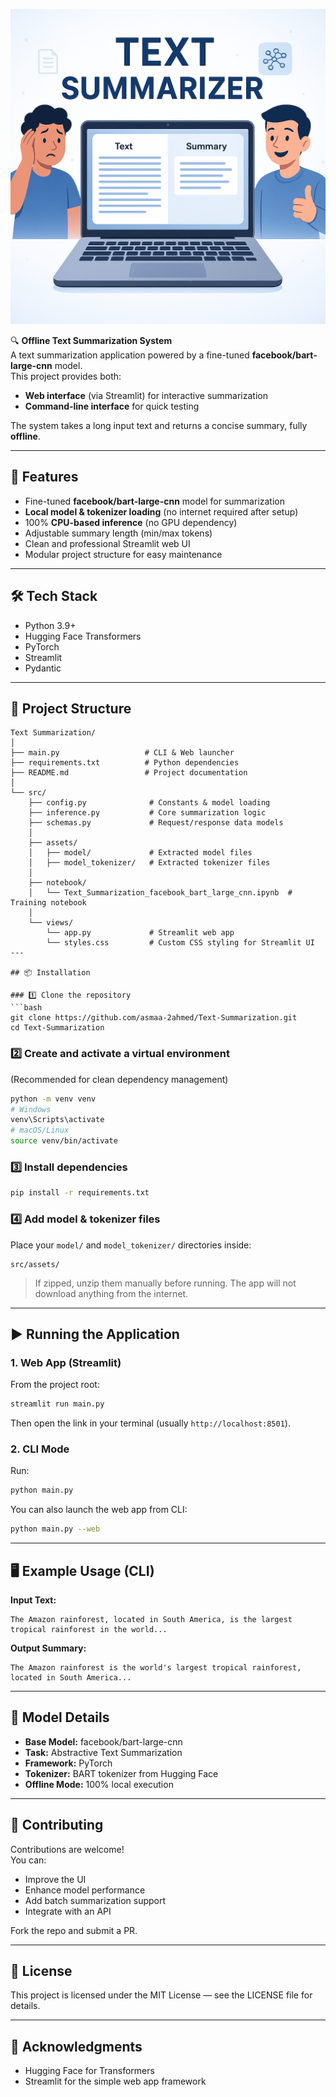 ![Banner Image](src/image.png)

🔍 **Offline Text Summarization System**  
A text summarization application powered by a fine-tuned **facebook/bart-large-cnn** model.  
This project provides both:

- **Web interface** (via Streamlit) for interactive summarization  
- **Command-line interface** for quick testing  

The system takes a long input text and returns a concise summary, fully **offline**.

---

## 🚀 Features
- Fine-tuned **facebook/bart-large-cnn** model for summarization  
- **Local model & tokenizer loading** (no internet required after setup)  
- 100% **CPU-based inference** (no GPU dependency)  
- Adjustable summary length (min/max tokens)  
- Clean and professional Streamlit web UI  
- Modular project structure for easy maintenance  

---

## 🛠️ Tech Stack
- Python 3.9+  
- Hugging Face Transformers  
- PyTorch  
- Streamlit  
- Pydantic  

---

## 📂 Project Structure
```
Text Summarization/
│
├── main.py                   # CLI & Web launcher
├── requirements.txt          # Python dependencies
├── README.md                 # Project documentation
│
└── src/
    ├── config.py              # Constants & model loading
    ├── inference.py           # Core summarization logic
    ├── schemas.py             # Request/response data models
    │
    ├── assets/
    │   ├── model/             # Extracted model files
    │   ├── model_tokenizer/   # Extracted tokenizer files
    │
    ├── notebook/
    │   └── Text_Summarization_facebook_bart_large_cnn.ipynb  # Training notebook
    │
    └── views/
        └── app.py             # Streamlit web app
        └── styles.css         # Custom CSS styling for Streamlit UI
---

## 📦 Installation

### 1️⃣ Clone the repository
```bash
git clone https://github.com/asmaa-2ahmed/Text-Summarization.git
cd Text-Summarization
```

### 2️⃣ Create and activate a virtual environment  
(Recommended for clean dependency management)
```bash
python -m venv venv
# Windows
venv\Scripts\activate
# macOS/Linux
source venv/bin/activate
```

### 3️⃣ Install dependencies
```bash
pip install -r requirements.txt
```

### 4️⃣ Add model & tokenizer files  
Place your `model/` and `model_tokenizer/` directories inside:
```
src/assets/
```
> If zipped, unzip them manually before running. The app will not download anything from the internet.

---

## ▶️ Running the Application

### 1. Web App (Streamlit)
From the project root:
```bash
streamlit run main.py
```
Then open the link in your terminal (usually `http://localhost:8501`).

### 2. CLI Mode
Run:
```bash
python main.py
```
You can also launch the web app from CLI:
```bash
python main.py --web
```

---

## 🖥️ Example Usage (CLI)

**Input Text:**
```
The Amazon rainforest, located in South America, is the largest tropical rainforest in the world...
```

**Output Summary:**
```
The Amazon rainforest is the world's largest tropical rainforest, located in South America...
```

---

## 🎯 Model Details
- **Base Model:** facebook/bart-large-cnn  
- **Task:** Abstractive Text Summarization  
- **Framework:** PyTorch  
- **Tokenizer:** BART tokenizer from Hugging Face  
- **Offline Mode:** 100% local execution  

---

## 🤝 Contributing
Contributions are welcome!  
You can:
- Improve the UI  
- Enhance model performance  
- Add batch summarization support  
- Integrate with an API  

Fork the repo and submit a PR.

---

## 📜 License
This project is licensed under the MIT License — see the LICENSE file for details.

---

## 🙌 Acknowledgments
- Hugging Face for Transformers  
- Streamlit for the simple web app framework  
